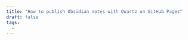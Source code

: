 ```yaml
---
title: "How to publish Obsidian notes with Quartz on GitHub Pages"
draft: false
tags:
  - 
---
```

 
